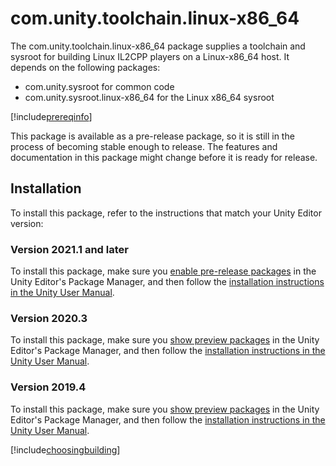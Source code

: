 # com.unity.toolchain.linux-x86_64

The com.unity.toolchain.linux-x86_64 package supplies a toolchain and sysroot for building Linux IL2CPP players on a Linux-x86_64 host. It depends on the following packages:
- com.unity.sysroot for common code
- com.unity.sysroot.linux-x86_64 for the Linux x86_64 sysroot

[!include[prereqinfo](./snippets/prereqinfo.md)]

This package is available as a pre-release package, so it is still in the process of becoming stable enough to release. The features and documentation in this package might change before it is ready for release. 

## Installation
To install this package, refer to the instructions that match your Unity Editor version:
### Version 2021.1 and later
To install this package, make sure you [enable pre-release packages](https://docs.unity3d.com/2021.1/Documentation/Manual/class-PackageManager.html#advanced_preview) in the Unity Editor's Package Manager, and then follow the [installation instructions in the Unity User Manual](https://docs.unity3d.com/Documentation/Manual/upm-ui-install.html). 
### Version 2020.3 
To install this package, make sure you [show preview packages](https://docs.unity3d.com/2020.3/Documentation/Manual/class-PackageManager.html#advanced_preview) in the Unity Editor's Package Manager, and then follow the [installation instructions in the Unity User Manual](https://docs.unity3d.com/2020.3/Documentation/Manual/upm-ui-install.html).
### Version 2019.4 
To install this package, make sure you [show preview packages](https://docs.unity3d.com/2019.4/Documentation/Manual/upm-ui-list.html#ShowPreview) in the Unity Editor's Package Manager, and then follow the [installation instructions in the Unity User Manual](https://docs.unity3d.com/2019.4/Documentation/Manual/upm-ui-install.html).

[!include[choosingbuilding](./snippets/choosingbuilding.md)]
